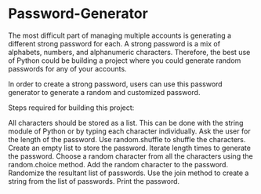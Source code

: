 # Password-Generator
The most difficult part of managing multiple accounts is generating a different strong password for each. A strong password is a mix of alphabets, numbers, and alphanumeric characters. Therefore, the best use of Python could be building a project where you could generate random passwords for any of your accounts.

In order to create a strong password, users can use this password generator to generate a random and customized password.

Steps required for building this project:

All characters should be stored as a list. This can be done with the string module of Python or by typing each character individually.
Ask the user for the length of the password.
Use random.shuffle to shuffle the characters.
Create an empty list to store the password.
Iterate length times to generate the password.
Choose a random character from all the characters using the random.choice method.
Add the random character to the password.
Randomize the resultant list of passwords.
Use the join method to create a string from the list of passwords.
Print the password.
